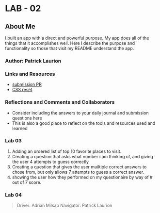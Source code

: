 # LAB - 02

## About Me

I built an app with a direct and powerful purpose. My app does all of the things that it accomplishes well. Here  I describe the purpose and functionality so those that visit my README understand the app.

### Author: Patrick Laurion

### Links and Resources
* [submission PR](http://xyz.com)
* [CSS reset](https://meyerweb.com/eric/tools/css/reset/)

### Reflections and Comments and Collaborators
* Consider including the answers to your daily journal and submission questions here
* This is also a good place to reflect on the tools and resources used and learned

### Lab 03
1. Adding an ordered list of top 10 favorite places to visit.
1. Creating a question that asks what number i am thinking of, and giving the user 4 attempts to guess correctly
1. Creating a question that gives the user muiltiple correct answers to chose from, but only allows 7 attempts to guess a correct answer.
1. showing the user how they performed on my questionaire by way of # out of 7 score.

### Lab 04
> Driver: Adrian Milsap
> Navigator: Patrick Laurion